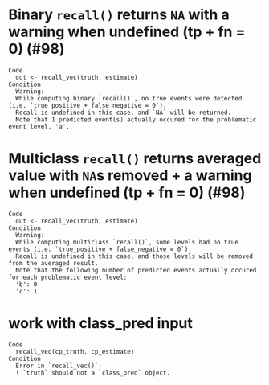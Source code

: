# Binary `recall()` returns `NA` with a warning when undefined (tp + fn = 0) (#98)

    Code
      out <- recall_vec(truth, estimate)
    Condition
      Warning:
      While computing binary `recall()`, no true events were detected (i.e. `true_positive + false_negative = 0`). 
      Recall is undefined in this case, and `NA` will be returned.
      Note that 1 predicted event(s) actually occured for the problematic event level, 'a'.

# Multiclass `recall()` returns averaged value with `NA`s removed + a warning when undefined (tp + fn = 0) (#98)

    Code
      out <- recall_vec(truth, estimate)
    Condition
      Warning:
      While computing multiclass `recall()`, some levels had no true events (i.e. `true_positive + false_negative = 0`). 
      Recall is undefined in this case, and those levels will be removed from the averaged result.
      Note that the following number of predicted events actually occured for each problematic event level:
      'b': 0
      'c': 1

# work with class_pred input

    Code
      recall_vec(cp_truth, cp_estimate)
    Condition
      Error in `recall_vec()`:
      ! `truth` should not a `class_pred` object.

